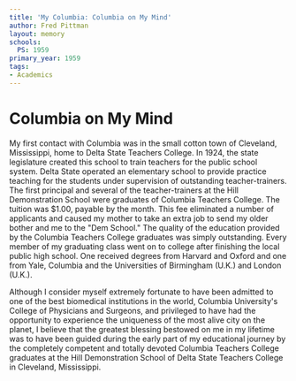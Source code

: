 ```yaml
---
title: 'My Columbia: Columbia on My Mind'
author: Fred Pittman
layout: memory
schools:
  PS: 1959
primary_year: 1959
tags:
- Academics
---
```

# Columbia on My Mind

My first contact with Columbia was in the small cotton town of Cleveland, Mississippi, home to Delta State Teachers College.  In 1924, the state legislature created this school to train teachers for the public school system.  Delta State operated an elementary school to provide practice teaching for the students under supervision of outstanding teacher-trainers.  The first principal and several of the teacher-trainers at the Hill Demonstration School were graduates of Columbia Teachers College.  The tuition was $1.00, payable by the month.  This fee eliminated a number of applicants and caused my mother to take an extra job to send my older bother and me to the "Dem School."  The quality of the education provided by the Columbia Teachers College graduates was simply outstanding.  Every member of my graduating class went on to college after finishing the local public high school.  One received degrees from Harvard and Oxford and one from Yale, Columbia and the Universities of Birmingham (U.K.) and London (U.K.).

Although I consider myself extremely fortunate to have been admitted to one of the best biomedical institutions in the world, Columbia University's College of Physicians and Surgeons, and privileged to have had the opportunity to experience the uniqueness of the most alive city on the planet, I believe that the greatest blessing bestowed on me in my lifetime was to have been guided during the early part of my educational journey by the completely competent and totally devoted Columbia Teachers College graduates at the Hill Demonstration School of Delta State Teachers College in Cleveland, Mississippi.
